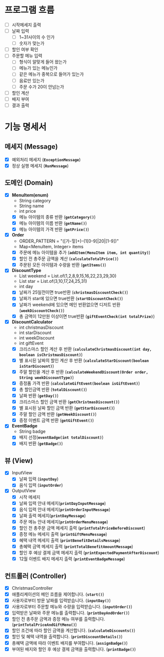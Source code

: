 # 프로그램 흐름

- [ ]  시작메세지 출력
- [ ]  날짜 입력
   - [ ]  1~31사이의 수 인가
   - [ ]  숫자가 맞는가
- [ ]  할인 여부 확인
- [ ]  주문할 메뉴 입력
   - [ ]  형식이 알맞게 들어 왔는가
   - [ ]  메뉴가 있는 메뉴인가
   - [ ]  같은 메뉴가 중복으로 들어가 있는가
   - [ ]  음료만 있는가
   - [ ]  주문 수가 20이 안넘는가
- [ ]  할인 계산
- [ ]  배지 부여
- [ ]  결과 출력

# **기능 명세서**

## 메세지 **(Message)**

- [x]  예외처리 메세지 (**`ExceptionMessage`**)
- [x]  정상 실행 메세지 (**`RunMessage`**)

## **도메인 (Domain)**

- [x]  **MenuItem(enum)**
   - String category
   - String name
   - int price
   - [x]  메뉴 아이템의 종류 반환 (**`getCategory()`**)
   - [x]  메뉴 아이템의 이름 반환 (**`getName()`**)
   - [x]  메뉴 아이템의 가격 반환 (**`getPrice()`**)
- [x]  **Order**
   - ORDER_PATTERN = "([가-힣]+)-(1[0-9]|20|[1-9])"
   - Map<MenuItem, Integer> items
   - [x]  주문에 메뉴 아이템을 추가 (**`addItem(MenuItem item, int quantity)`**)
   - [x]  할인 전 총주문 금액을 계산 (**`calculateTotalPrice()`**)
   - [x]  주문된 모든 아이템과 수량을 반환 (**`getItems()`**)
- [x]  **DiscountType**
   - List<Integer> weekend = List.of(1,2,8,9,15,16,22,23,29,30)
   - List<Integer> star = List.of(3,10,17,24,25,31)
   - int day
   - [x]  날짜가 25일전이면 true반환 (**`christmasDiscountCheck()`**)
   - [x]  날짜가 star에 있으면 true반환 (**`startDiscountCheck()`**)
   - [x]  날짜가 weekend에 있으면 메인 반환없으면 디저트 반환 (**`weekDiscountCheck()`**)
   - [x]  총 금액이 12만원 이상이면 true반환 (**`giftEventCheck(int totalPrize)`**)
- [x]  **DiscountCalculator**
   - int christmasDiscount
   - int starDiscount
   - int weekDiscount
   - int giftEvent
   - [x]  크리스마스 할인 계산 후 반환 (**`calculateChristmasDiscount(int day, boolean isChristmasDiscount)`**)
   - [x]  별 표시된 날짜의 할인 계산 후 반환 (**`calculateStarDiscount(boolean isStarDiscount)`**)
   - [x]  주말 할인을 계산 후 반환 (**`calculateWeekendDiscount(Order order, String weekDiscountType)`**)
   - [x]  증정품 가격 반환 (**`calculateGiftEvent(boolean isGiftEvent)`**)
   - [x]  총 할인금액 반환 (**`totalDiscount()`**)
   - [x]  날짜 반환 (**`getDay()`**)
   - [x]  크리스마스 할인 금액 반환 (**`getChristmasDiscount()`**)
   - [x]  별 표시된 날짜 할인 금액 반환 (**`getStarDiscount()`**)
   - [x]  주말 할인 금액 반환 (**`getWeekDiscount()`**)
   - [x]  증정 이벤트 금액 반환 (**`getGiftEvent()`**)
- [x]  **EventBadge**
   - String badge
   - [x]  배지 선정(**`eventBadge(int totalDiscount)`**)
   - [x]  배지 반환 (**`getBadge()`**)

## **뷰 (View)**

- [x]  InputView
   - [x]  날짜 입력 (**`inputDay`**)
   - [x]  음식 입력 (**`inputOrder`**)
- [x]  OutputView
   - [x]  시작 메세지
   - [x]  날짜 입력 안내 메세지(**`printDayInputMessage`**)
   - [x]  음식 입력 안내 메세지(**`printOrderInputMessage`**)
   - [x]  날짜 출력 메세지(**`printDayMessage`**)
   - [x]  주문 메뉴 안내 메세지(**`printOrderMenuMessage`**)
   - [x]  할인 전 총주문 금액 메세지 출력 (**`printTotalPriceBeforeDiscount`**)
   - [x]  증정 메뉴 메세지 출력 (**`printGiftMenuMessage`**)
   - [x]  혜택 내역 메세지 출력 (**`printBenefitDetailsMessage`**)
   - [x]  총혜택 금액 메세지 출력 (**`printTotalBenefitAmountMessage`**)
   - [x]  할인 후 예상 결제 금액 메세지 출력 (**`printExpectedPaymentAfterDiscount`**)
   - [x]  12월 이벤트 배지 메세지 출력 (**`printEventBadgeMessage`**)

## **컨트롤러 (Controller)**

- [x]  ChristmasController
  - [x] 애플리케이션의 메인 흐름을 제어합니다. (**`start()`**)
  - [x] 사용자로부터 방문 날짜를 입력받습니다. (**`inputDay()`**)
  - [x] 사용자로부터 주문할 메뉴와 수량을 입력받습니다. (**`inputOrder()`**)
  - [x] 입력받은 날짜와 주문 메뉴를 출력합니다. (**`printDayAndOrder()`**)
  - [x] 할인 전 총주문 금액과 증정 메뉴 여부를 출력합니다. (**`printTotalPriceAndGiftMenu()`**)
  - [x] 할인 조건에 따라 할인 금액을 계산합니다. (**`calculateDiscounts()`**)
  - [x] 할인 및 혜택 내역을 출력합니다. (**`printDiscountDetails()`**)
  - [x] 총혜택 금액에 따라 이벤트 배지를 부여합니다. (**`assignBadge()`**)
  - [x] 부여된 배지와 할인 후 예상 결제 금액을 출력합니다. (**`printBadge()`**)